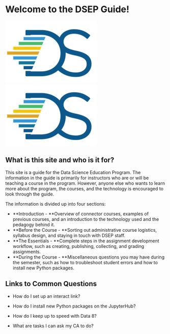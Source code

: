 # Welcome to the DSEP Guide!

![](/assets/hi.png)![](/assets/logo.png)

## What is this site and who is it for?

This site is a guide for the Data Science Education Program. The information in the guide is primarily for instructors who are or will be teaching a course in the program. However, anyone else who wants to learn more about the program, the courses, and the technology is encouraged to look through the guide.

The information is divided up into four sections:

* **Introduction - **Overview of connector courses, examples of previous courses, and an introduction to the technology used and the pedagogy behind it.
* **Before the Course - **Sorting out administrative course logistics, syllabus design, and staying in touch with DSEP staff.
* **The Essentials - **Complete steps in the assignment development workflow, such as creating, publishing, collecting, and grading assignments.
* **During the Course - **Miscellaneous questions you may have during the semester, such as how to troubleshoot student errors and how to install new Python packages.

## Links to Common Questions

* How do I set up an interact link?
* How do I install new Python packages on the JupyterHub?

* How do I keep up to speed with Data 8?

* What are tasks I can ask my CA to do?



